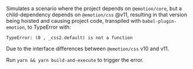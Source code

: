 Simulates a scenario where the project depends on `@emotion/core`, but a child-dependency depends on `@emotion/css` @v11, resulting in that version being hoisted and causing project code, transpiled with `babel-plugin-emotion`, to TypeError with:

```
TypeError: (0 , _css2.default) is not a function
```

Due to the interface differences between `@emotion/css` v10 and v11.

Run `yarn && yarn build-and-execute` to trigger the error.